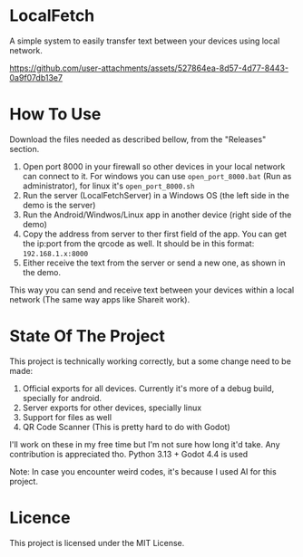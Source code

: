 # LocalFetch

A simple system to easily transfer text between your devices using local network.

https://github.com/user-attachments/assets/527864ea-8d57-4d77-8443-0a9f07db13e7

# How To Use

Download the files needed as described bellow, from the "Releases" section.

1. Open port 8000 in your firewall so other devices in your local network can connect to it.
    For windows you can use `open_port_8000.bat` (Run as administrator), for linux it's `open_port_8000.sh`
2. Run the server (LocalFetchServer) in a Windows OS (the left side in the demo is the server)
3. Run the Android/Windwos/Linux app in another device (right side of the demo)
4. Copy the address from server to ther first field of the app. You can get the ip:port from
    the qrcode as well. It should be in this format: `192.168.1.x:8000`
5. Either receive the text from the server or send a new one, as shown in the demo.

This way you can send and receive text between your devices within a local network (The same way apps like Shareit work).

# State Of The Project

This project is technically working correctly, but a some change need to be made:

1. Official exports for all devices. Currently it's more of a debug build, specially for android.
2. Server exports for other devices, specially linux
3. Support for files as well
4. QR Code Scanner (This is pretty hard to do with Godot)

I'll work on these in my free time but I'm not sure how long it'd take. Any contribution is appreciated tho.
Python 3.13 + Godot 4.4 is used

Note: In case you encounter weird codes, it's because I used AI for this project.

# Licence

This project is licensed under the MIT License.
